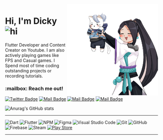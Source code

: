 <img display="float" align="right" width="300" src="https://raw.githubusercontent.com/dickyrey/dickyrey/main/download-removebg-preview.png">
<h1 align="left">Hi, I'm Dicky <img src="https://user-images.githubusercontent.com/1303154/88677602-1635ba80-d120-11ea-84d8-d263ba5fc3c0.gif" width="28px" alt="hi"></h1> 
Flutter Developer and Content Creator on Youtube. I am also actively playing games like FPS and Casual games.
I Spend most of time coding outstanding projects or recording tutorials.

<h3 align="left"> :mailbox: Reach me out! </h3>

[![Twitter Badge](https://img.shields.io/badge/-@dickyrey-1ca0f1?style=flat&labelColor=1ca0f1&logo=twitter&logoColor=white&link=https://twitter.com/dickyrey)](https://twitter.com/dickyrey) [![Mail Badge](https://img.shields.io/badge/-ByneetDev-e74c3c?style=flat&labelColor=e74c3c&logo=youtube&logoColor=white)](https://www.youtube.com/channel/UCxJInPa5SMldFHfJreSJ73Q) [![Mail Badge](https://img.shields.io/badge/-@d.reynaldi-e84393?style=flat&labelColor=e84393&logo=instagram&logoColor=white)](https://instagram.com/d.reynaldi) [![Mail Badge](https://img.shields.io/badge/-dickyrey-c0392b?style=flat&labelColor=c0392b&logo=gmail&logoColor=white)](mailto:dicky.rey97@gmail.com)

![Anurag's GitHub stats](https://github-readme-stats.vercel.app/api?username=dickyrey&show_icons=true&theme=omni&hide_border=true)

---
![Dart](https://img.shields.io/badge/dart-%230175C2.svg?style=for-the-badge&logo=dart&logoColor=white)
![Flutter](https://img.shields.io/badge/Flutter-%2302569B.svg?style=for-the-badge&logo=Flutter&logoColor=white)
![NPM](https://img.shields.io/badge/NPM-%23000000.svg?style=for-the-badge&logo=npm&logoColor=white)
![Figma](https://img.shields.io/badge/figma-%23F24E1E.svg?style=for-the-badge&logo=figma&logoColor=white)
![Visual Studio Code](https://img.shields.io/badge/Visual%20Studio%20Code-0078d7.svg?style=for-the-badge&logo=visual-studio-code&logoColor=white)
![Git](https://img.shields.io/badge/git-%23F05033.svg?style=for-the-badge&logo=git&logoColor=white)
![GitHub](https://img.shields.io/badge/github-%23121011.svg?style=for-the-badge&logo=github&logoColor=white)
![Firebase](https://img.shields.io/badge/firebase-%23039BE5.svg?style=for-the-badge&logo=firebase)
![Steam](https://img.shields.io/badge/steam-%23000000.svg?style=for-the-badge&logo=steam&logoColor=white)
[![Play Store](https://img.shields.io/badge/Google_Play-414141?style=for-the-badge&logo=google-play&logoColor=white)](https://play.google.com/store/apps/dev?id=6883139486504114990)

---

